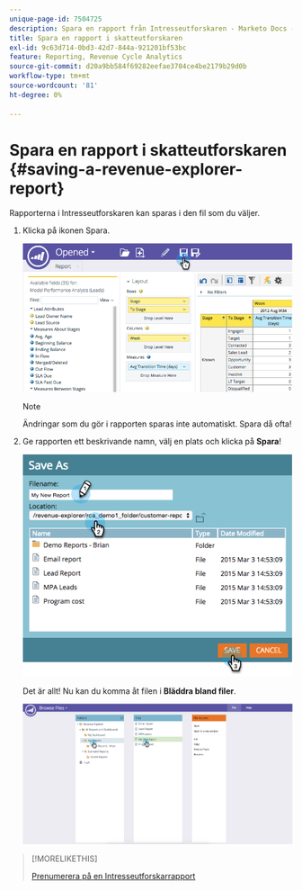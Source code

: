 ```yaml
---
unique-page-id: 7504725
description: Spara en rapport från Intresseutforskaren - Marketo Docs - produktdokumentation
title: Spara en rapport i skatteutforskaren
exl-id: 9c63d714-0bd3-42d7-844a-921201bf53bc
feature: Reporting, Revenue Cycle Analytics
source-git-commit: d20a9bb584f69282eefae3704ce4be2179b29d0b
workflow-type: tm+mt
source-wordcount: '81'
ht-degree: 0%

---
```


# Spara en rapport i skatteutforskaren {#saving-a-revenue-explorer-report}

Rapporterna i Intresseutforskaren kan sparas i den fil som du väljer.

1. Klicka på ikonen Spara.

   ![](assets/image2015-3-25-17-3a8-3a49.png)

   >[!NOTE]
   >
   >Ändringar som du gör i rapporten sparas inte automatiskt. Spara då ofta!

1. Ge rapporten ett beskrivande namn, välj en plats och klicka på **Spara**!

   ![](assets/image2015-3-26-13-3a30-3a33.png)

   Det är allt! Nu kan du komma åt filen i **Bläddra bland filer**.

   ![](assets/image2015-3-27-11-3a32-3a51.png)

>[!MORELIKETHIS]
>
>[Prenumerera på en Intresseutforskarrapport](/help/marketo/product-docs/reporting/revenue-cycle-analytics/revenue-explorer/subscribe-to-a-revenue-explorer-report.md)
